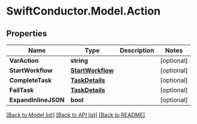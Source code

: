 # SwiftConductor.Model.Action

## Properties

Name | Type | Description | Notes
------------ | ------------- | ------------- | -------------
**VarAction** | **string** |  | [optional] 
**StartWorkflow** | [**StartWorkflow**](StartWorkflow.md) |  | [optional] 
**CompleteTask** | [**TaskDetails**](TaskDetails.md) |  | [optional] 
**FailTask** | [**TaskDetails**](TaskDetails.md) |  | [optional] 
**ExpandInlineJSON** | **bool** |  | [optional] 

[[Back to Model list]](../README.md#documentation-for-models) [[Back to API list]](../README.md#documentation-for-api-endpoints) [[Back to README]](../README.md)

